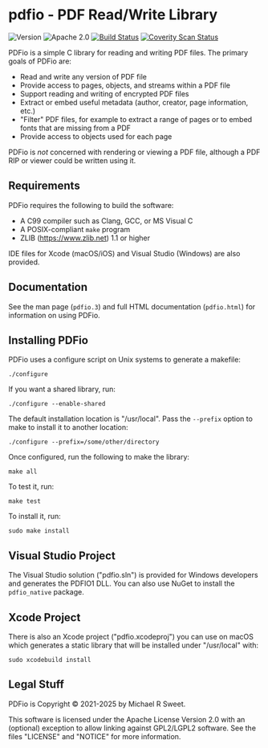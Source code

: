 pdfio - PDF Read/Write Library
==============================

![Version](https://img.shields.io/github/v/release/michaelrsweet/pdfio?include_prereleases)
![Apache 2.0](https://img.shields.io/github/license/michaelrsweet/pdfio)
[![Build Status](https://img.shields.io/github/workflow/status/michaelrsweet/pdfio/Build)](https://github.com/michaelrsweet/pdfio/actions/workflows/build.yml)
[![Coverity Scan Status](https://img.shields.io/coverity/scan/22385.svg)](https://scan.coverity.com/projects/michaelrsweet-pdfio)

PDFio is a simple C library for reading and writing PDF files.  The primary
goals of PDFio are:

- Read and write any version of PDF file
- Provide access to pages, objects, and streams within a PDF file
- Support reading and writing of encrypted PDF files
- Extract or embed useful metadata (author, creator, page information, etc.)
- "Filter" PDF files, for example to extract a range of pages or to embed fonts
  that are missing from a PDF
- Provide access to objects used for each page

PDFio is *not* concerned with rendering or viewing a PDF file, although a PDF
RIP or viewer could be written using it.


Requirements
------------

PDFio requires the following to build the software:

- A C99 compiler such as Clang, GCC, or MS Visual C
- A POSIX-compliant `make` program
- ZLIB (<https://www.zlib.net>) 1.1 or higher

IDE files for Xcode (macOS/iOS) and Visual Studio (Windows) are also provided.


Documentation
-------------

See the man page (`pdfio.3`) and full HTML documentation (`pdfio.html`) for
information on using PDFio.


Installing PDFio
----------------

PDFio uses a configure script on Unix systems to generate a makefile:

    ./configure

If you want a shared library, run:

    ./configure --enable-shared

The default installation location is "/usr/local".  Pass the `--prefix` option
to make to install it to another location:

    ./configure --prefix=/some/other/directory

Once configured, run the following to make the library:

    make all

To test it, run:

    make test

To install it, run:

    sudo make install


Visual Studio Project
---------------------

The Visual Studio solution ("pdfio.sln") is provided for Windows developers and
generates the PDFIO1 DLL.  You can also use NuGet to install the `pdfio_native`
package.


Xcode Project
-------------

There is also an Xcode project ("pdfio.xcodeproj") you can use on macOS which
generates a static library that will be installed under "/usr/local" with:

    sudo xcodebuild install


Legal Stuff
-----------

PDFio is Copyright © 2021-2025 by Michael R Sweet.

This software is licensed under the Apache License Version 2.0 with an
(optional) exception to allow linking against GPL2/LGPL2 software.  See the
files "LICENSE" and "NOTICE" for more information.
